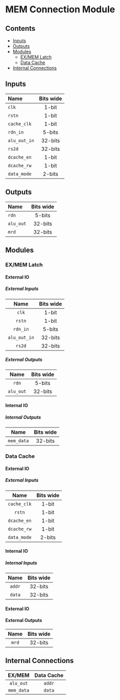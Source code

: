 # MEM Connection Module #

## Contents
* [Inputs](#inputs)
* [Outputs](#outputs)
* [Modules](#modules)
  * [EX/MEM Latch](#exmem_latch)
  * [Data Cache](#data_cache)
* [Internal Connections](#internal_connections)


## Inputs
|Name|Bits wide|
|:---|:---:|
|```clk```|1-bit|
|```rstn```|1-bit|
|```cache_clk```|1-bit|
|```rdn_in```|5-bits|
|```alu_out_in```|32-bits|
|```rs2d```|32-bits|
|```dcache_en```|1-bit|
|```dcache_rw```|1-bit|
|```data_mode```|2-bits|

## Outputs
|Name|Bits wide|
|:---|:---:|
|```rdn```|5-bits|
|```alu_out```|32-bits|
|```mrd```|32-bits|

## Modules

### EX/MEM Latch

#### External IO

##### External Inputs
|Name|Bits wide|
|:---:|:---:|
|```clk```|1-bit|
|```rstn```|1-bit|
|```rdn_in```|5-bits|
|```alu_out_in```|32-bits|
|```rs2d```|32-bits|

##### External Outputs
|Name|Bits wide|
|:---:|:---:|
|```rdn```|5-bits|
|```alu_out```|32-bits|

#### Internal IO

##### Internal Outputs
|Name|Bits wide|
|:---:|:---:|
|```mem_data```|32-bits|

### Data Cache

#### External IO

##### External Inputs
|Name|Bits wide|
|:---:|:---:|
|```cache_clk```|1-bit|
|```rstn```|1-bit|
|```dcache_en```|1-bit|
|```dcache_rw```|1-bit|
|```data_mode```|2-bits|

#### Internal IO

##### Internal Inputs
|Name|Bits wide|
|:---:|:---:|
|```addr```|32-bits|
|```data```|32-bits|

#### External IO

#### External Outputs
|Name|Bits wide|
|:---:|:---:|
|```mrd```|32-bits|

## Internal Connections

|EX/MEM|Data Cache|
|:---:|:---:|
|```alu_out```|```addr```|
|```mem_data```|```data```|
